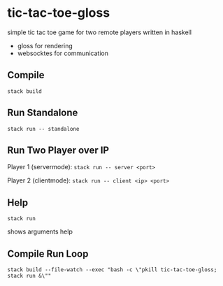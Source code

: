 # tic-tac-toe-gloss

simple tic tac toe game for two remote players written in haskell

+ gloss for rendering
+ websocktes for communication


## Compile 

    stack build

## Run Standalone

    stack run -- standalone

## Run Two Player over IP

Player 1 (servermode): `stack run -- server <port>`

Player 2 (clientmode): `stack run -- client <ip> <port>`

## Help

    stack run

shows arguments help

## Compile Run Loop

`stack build --file-watch --exec "bash -c \"pkill tic-tac-toe-gloss; stack run &\""`

